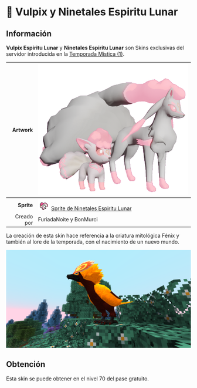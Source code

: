 # 🥇 Vulpix y Ninetales Espiritu Lunar
## Información

**Vulpix Espiritu Lunar** y **Ninetales Espiritu Lunar** son Skins exclusivas del servidor introducida en la [Temporada Mística (1)](./).

|                     **Artwork** | ![Artwork de Vulpix y Ninetales Espiritu Lunar](../../images/pokemon/temporada-1/EspirituLunar.png)                                                                                    |
| ------------------------------: | -------------------------------------------------------------------------------------------------------------------------------------- |
|                  **Sprite** | ![Sprite de Vulpix Espiritu Lunar](../../images/pokemon/temporada-1/EspirituLunar1-sprite.png)  [Sprite de Ninetales Espiritu Lunar](../../images/pokemon/temporada-1/EspirituLunar2-sprite.png)                                                          |                                                                                                             |
|                      Creado por | FuriadaNoite y BonMurci                                                                                                                |

La creación de esta skin hace referencia a la criatura mitológica Fénix y también al lore de la temporada, con el nacimiento de un nuevo mundo.

![Formas de Milotic Primordial](../../images/pokemon/temporada-1/Fenix-formas.png)

## Obtención

Esta skin se puede obtener en el nivel 70 del pase gratuito.
